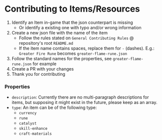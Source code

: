 # Contributing to Items/Resources

1. Identify an Item in-game that the json counterpart is missing
    - Or identify a existing one with typo and/or wrong information
2. Create a new json file with the name of the item
    - Follow the rules stated on `General Contributing Rules` @ repository's root `README.md`
    - If the item name contains spaces, replace them for `-` (dashes). E.g.: `Greater Fire Rune` becomes `greater-flame-rune.json`
3. Follow the standard names for the properties, see `greater-flame-rune.json` for example
4. Create a PR with your changes
5. Thank you for contributing

### Properties

-   `description`: Currently there are no multi-paragraph descriptions for items, but supposing it might exist in the future, please keep as an array.
-   `type`: An item can be of the following type:
    -   `currency`
    -   `rune`
    -   `catalyst`
    -   `skill-enhance`
    -   `craft-materials`

